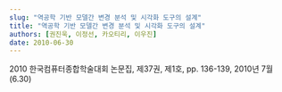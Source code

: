```yaml
---
slug: "역공학 기반 모델간 변경 분석 및 시각화 도구의 설계"
title: "역공학 기반 모델간 변경 분석 및 시각화 도구의 설계"
authors: [권진욱, 이정선, 카오티리, 이우진]
date: 2010-06-30
---
```


2010 한국컴퓨터종합학술대회 논문집, 제37권, 제1호, pp. 136-139, 2010년 7월 (6.30)
